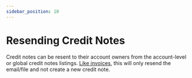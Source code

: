 ```yaml
---
sidebar_position: 10
---
```

# Resending Credit Notes

Credit notes can be resent to their account owners from the account-level or global credit notes listings. [Like invoices](ResendinganInvoice), this will only resend the email/file and not create a new credit note.